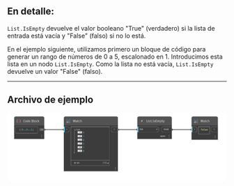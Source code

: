 ## En detalle:
`List.IsEmpty` devuelve el valor booleano "True" (verdadero) si la lista de entrada está vacía y "False" (falso) si no lo está.

En el ejemplo siguiente, utilizamos primero un bloque de código para generar un rango de números de 0 a 5, escalonado en 1. Introducimos esta lista en un nodo `List.IsEmpty`. Como la lista no está vacía, `List.IsEmpty` devuelve un valor "False" (falso).
___
## Archivo de ejemplo

![List.IsEmpty](./DSCore.List.IsEmpty_img.jpg)
